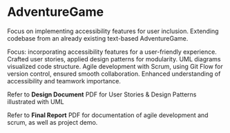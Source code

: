 # AdventureGame
Focus on implementing accessibility features for user inclusion. Extending codebase from an already existing text-based AdventureGame.

Focus: incorporating accessibility features for a user-friendly experience. 
Crafted user stories, applied design patterns for modularity. 
UML diagrams visualized code structure. 
Agile development with Scrum, using Git Flow for version control, ensured smooth collaboration. 
Enhanced understanding of accessibility and teamwork importance.

Refer to **Design Document** PDF for User Stories & Design Patterns illustrated with UML

Refer to **Final Report** PDF for documentation of agile development and scrum, as well as project demo.
